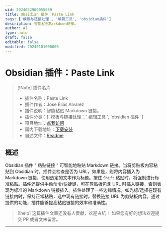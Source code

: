 ```yaml
---
uid: 2024052909055089
title: Obsidian 插件：Paste Link
tags: ['模板与链接处理', '编辑工具', 'obsidian插件']
description: 智能粘贴Markdown链接。
author: AI
type: auto
draft: false
editable: false
modified: 20240101000000
---
```


# Obsidian 插件：Paste Link

> [!Note] 插件名片
> - 插件名称：Paste Link
> - 插件作者：Jose Elias Alvarez
> - 插件说明：智能粘贴 Markdown 链接。
> - 插件分类：[' 模板与链接处理 ', ' 编辑工具 ', 'obsidian 插件 ']
> - 项目地址：[点我访问](https://github.com/jose-elias-alvarez/obsidian-paste-link)
> - 国内下载地址：[下载安装](https://pkmer.cn/products/plugin/pluginMarket/?paste-link)
> - 自述文件：[Readme](https://ghproxy.net/https://raw.githubusercontent.com/jose-elias-alvarez/obsidian-paste-link/master/README.md)

## 概述

Obsidian 插件 " 粘贴链接 " 可智能地粘贴 Markdown 链接。当将剪贴板内容粘贴到 Obsidian 时，插件会检查是否为 URL，如果是，则将内容插入为 Markdown 链接，使用选定的文本作为标题。按住 `Shift` 粘贴时，将强制进行标准粘贴。插件还提供手动命令/快捷键，可在剪贴板包含 URL 时插入链接，否则表现为标准的 Markdown 链接插入。插件处理了一些边缘情况，如光标/选择在现有链接内时，保持正常粘贴，选中现有链接时，替换链接 URL 为剪贴板内容。通过提供的功能，插件能够提高粘贴链接的效率和准确性。

> [!help]
> 这篇插件文章还没有人贡献，欢迎占坑！
> 如果您有好的想法欢迎提交 PR 或者文末留言。

---



